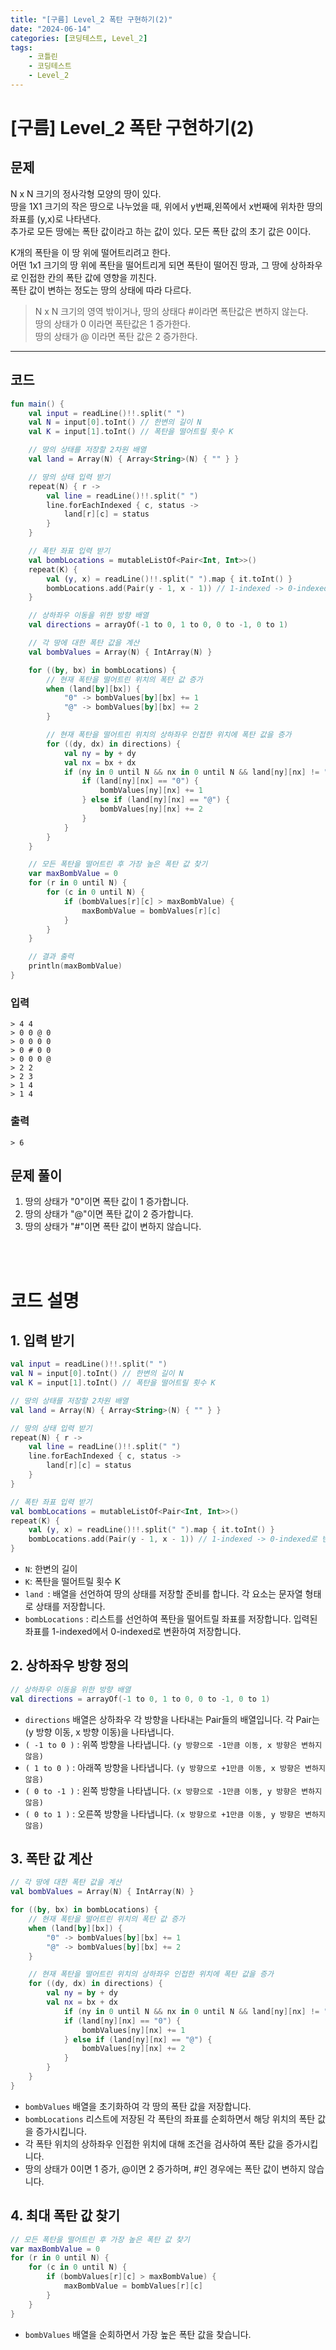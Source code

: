 ```yaml
---
title: "[구름] Level_2 폭탄 구현하기(2)"
date: "2024-06-14"
categories: [코딩테스트, Level_2]
tags:
    - 코틀린
    - 코딩테스트
    - Level_2
---
```


# [구름] Level_2 폭탄 구현하기(2)

## 문제
 N x N 크기의 정사각형 모양의 땅이 있다.   
땅을 1X1 크기의 작은 땅으로 나누었을 때, 위에서 y번째,왼쪽에서 x번째에 위차한 땅의 좌표를 (y,x)로 나타낸다.   
추가로 모든 땅에는 폭탄 값이라고 하는 값이 있다. 모든 폭탄 값의 초기 값은 0이다.   

K개의 폭탄을 이 땅 위에 떨어트리려고 한다.    
어떤 1x1 크기의 땅 위에 폭탄을 떨어트리게 되면 폭탄이 떨어진 땅과, 그 땅에 상하좌우로 인접한 칸의 폭탄 값에 영향을 끼친다.    
폭탄 값이 변하는 정도는 땅의 상태에 따라 다르다.   

> N x N 크기의 영역 밖이거나, 땅의 상태다 #이라면 폭탄값은 변하지 않는다.   
> 땅의 상태가 0 이라면 폭탄값은 1 증가한다.   
> 땅의 상태가 @ 이라면 폭탄 값은 2 증가한다.   


------------------------------------------


## 코드
```kotlin
fun main() {
    val input = readLine()!!.split(" ")
    val N = input[0].toInt() // 한변의 길이 N
    val K = input[1].toInt() // 폭탄을 떨어트릴 횟수 K

    // 땅의 상태를 저장할 2차원 배열
    val land = Array(N) { Array<String>(N) { "" } }

    // 땅의 상태 입력 받기
    repeat(N) { r ->
        val line = readLine()!!.split(" ")
        line.forEachIndexed { c, status ->
            land[r][c] = status
        }
    }

    // 폭탄 좌표 입력 받기
    val bombLocations = mutableListOf<Pair<Int, Int>>()
    repeat(K) {
        val (y, x) = readLine()!!.split(" ").map { it.toInt() }
        bombLocations.add(Pair(y - 1, x - 1)) // 1-indexed -> 0-indexed로 변환하여 저장
    }

    // 상하좌우 이동을 위한 방향 배열
    val directions = arrayOf(-1 to 0, 1 to 0, 0 to -1, 0 to 1)

    // 각 땅에 대한 폭탄 값을 계산
    val bombValues = Array(N) { IntArray(N) }

    for ((by, bx) in bombLocations) {
        // 현재 폭탄을 떨어트린 위치의 폭탄 값 증가
        when (land[by][bx]) {
            "0" -> bombValues[by][bx] += 1
            "@" -> bombValues[by][bx] += 2
        }

        // 현재 폭탄을 떨어트린 위치의 상하좌우 인접한 위치에 폭탄 값을 증가
        for ((dy, dx) in directions) {
            val ny = by + dy
            val nx = bx + dx
            if (ny in 0 until N && nx in 0 until N && land[ny][nx] != "#") {
                if (land[ny][nx] == "0") {
                    bombValues[ny][nx] += 1
                } else if (land[ny][nx] == "@") {
                    bombValues[ny][nx] += 2
                }
            }
        }
    }

    // 모든 폭탄을 떨어트린 후 가장 높은 폭탄 값 찾기
    var maxBombValue = 0
    for (r in 0 until N) {
        for (c in 0 until N) {
            if (bombValues[r][c] > maxBombValue) {
                maxBombValue = bombValues[r][c]
            }
        }
    }

    // 결과 출력
    println(maxBombValue)
}
```

### 입력
```
> 4 4
> 0 0 @ 0
> 0 0 0 0
> 0 # 0 0
> 0 0 0 @
> 2 2
> 2 3
> 1 4
> 1 4
```

### 출력
```
> 6
```

## 문제 풀이 

1. 땅의 상태가 "0"이면 폭탄 값이 1 증가합니다.
2. 땅의 상태가 "@"이면 폭탄 값이 2 증가합니다.
3. 땅의 상태가 "#"이면 폭탄 값이 변하지 않습니다.

<br>
<br>

# 코드 설명

## 1. 입력 받기
``` kotlin
val input = readLine()!!.split(" ")
val N = input[0].toInt() // 한변의 길이 N
val K = input[1].toInt() // 폭탄을 떨어트릴 횟수 K

// 땅의 상태를 저장할 2차원 배열
val land = Array(N) { Array<String>(N) { "" } }

// 땅의 상태 입력 받기
repeat(N) { r ->
    val line = readLine()!!.split(" ")
    line.forEachIndexed { c, status ->
        land[r][c] = status
    }
}

// 폭탄 좌표 입력 받기
val bombLocations = mutableListOf<Pair<Int, Int>>()
repeat(K) {
    val (y, x) = readLine()!!.split(" ").map { it.toInt() }
    bombLocations.add(Pair(y - 1, x - 1)) // 1-indexed -> 0-indexed로 변환하여 저장
}
```
* `N`: 한변의 길이
* `K`: 폭탄을 떨어트릴 횟수 K
* `land `: 배열을 선언하여 땅의 상태를 저장할 준비를 합니다. 각 요소는 문자열 형태로 상태를 저장합니다.
* `bombLocations` : 리스트를 선언하여 폭탄을 떨어트릴 좌표를 저장합니다. 입력된 좌표를 1-indexed에서 0-indexed로 변환하여 저장합니다.

## 2. 상하좌우 방향 정의 
``` kotlin
// 상하좌우 이동을 위한 방향 배열
val directions = arrayOf(-1 to 0, 1 to 0, 0 to -1, 0 to 1)
```
* `directions` 배열은 상하좌우 각 방향을 나타내는 Pair들의 배열입니다. 각 Pair는 (y 방향 이동, x 방향 이동)을 나타냅니다.
* `( -1 to 0 )` : 위쪽 방향을 나타냅니다. `(y 방향으로 -1만큼 이동, x 방향은 변하지 않음)`
* `( 1 to 0 )` : 아래쪽 방향을 나타냅니다. `(y 방향으로 +1만큼 이동, x 방향은 변하지 않음)`
* `( 0 to -1 )` : 왼쪽 방향을 나타냅니다. `(x 방향으로 -1만큼 이동, y 방향은 변하지 않음)`
* `( 0 to 1 )` : 오른쪽 방향을 나타냅니다. `(x 방향으로 +1만큼 이동, y 방향은 변하지 않음)`

## 3. 폭탄 값 계산
``` kotlin
// 각 땅에 대한 폭탄 값을 계산
val bombValues = Array(N) { IntArray(N) }

for ((by, bx) in bombLocations) {
    // 현재 폭탄을 떨어트린 위치의 폭탄 값 증가
    when (land[by][bx]) {
        "0" -> bombValues[by][bx] += 1
        "@" -> bombValues[by][bx] += 2
    }

    // 현재 폭탄을 떨어트린 위치의 상하좌우 인접한 위치에 폭탄 값을 증가
    for ((dy, dx) in directions) {
        val ny = by + dy
        val nx = bx + dx
            if (ny in 0 until N && nx in 0 until N && land[ny][nx] != "#") {
            if (land[ny][nx] == "0") {
                bombValues[ny][nx] += 1
            } else if (land[ny][nx] == "@") {
                bombValues[ny][nx] += 2
            }
        }
    }
}
```
* `bombValues` 배열을 초기화하여 각 땅의 폭탄 값을 저장합니다.
* `bombLocations` 리스트에 저장된 각 폭탄의 좌표를 순회하면서 해당 위치의 폭탄 값을 증가시킵니다.
* 각 폭탄 위치의 상하좌우 인접한 위치에 대해 조건을 검사하여 폭탄 값을 증가시킵니다.
* 땅의 상태가 0이면 1 증가, @이면 2 증가하며, #인 경우에는 폭탄 값이 변하지 않습니다.

## 4. 최대 폭탄 값 찾기

``` kotlin
// 모든 폭탄을 떨어트린 후 가장 높은 폭탄 값 찾기
var maxBombValue = 0
for (r in 0 until N) {
    for (c in 0 until N) {
        if (bombValues[r][c] > maxBombValue) {
            maxBombValue = bombValues[r][c]
        }
    }
}
```
* `bombValues` 배열을 순회하면서 가장 높은 폭탄 값을 찾습니다.
